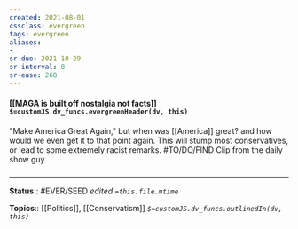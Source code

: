 ```yaml
---
created: 2021-08-01
cssclass: evergreen
tags: evergreen
aliases:
- 
sr-due: 2021-10-29
sr-interval: 8
sr-ease: 268
---
```


#### [[MAGA is built off nostalgia not facts]] `$=customJS.dv_funcs.evergreenHeader(dv, this)`

"Make America Great Again," but when was [[America]] great? and how would we even get it to that point again. This will stump most conservatives, or lead to some extremely racist remarks. #TO/DO/FIND Clip from the daily show guy

### <hr class="footnote"/>

**Status**:: #EVER/SEED
*edited `=this.file.mtime`*

**Topics**:: [[Politics]], [[Conservatism]]
*`$=customJS.dv_funcs.outlinedIn(dv, this)`*

